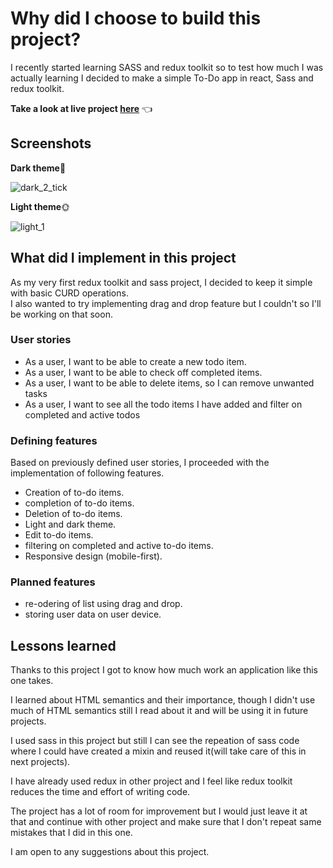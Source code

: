 # Why did I choose to build this project?

I recently started learning SASS and redux toolkit so to test how much I was actually learning I decided to make a simple To-Do app in react, Sass and redux toolkit.

<strong> Take a look at live project [here](https://kirty-todo-app.netlify.app/)</strong> 👈

## Screenshots

<strong>Dark theme</strong>🌚

![dark_2_tick](https://user-images.githubusercontent.com/40634061/163808709-8751cbd4-3a8c-42a5-be79-a8157e004a48.PNG)

<strong>Light theme</strong>🌞

![light_1](https://user-images.githubusercontent.com/40634061/163808798-3850fe08-e542-4210-91a9-7d66e28875e4.PNG)


## What did I implement in this project

As my very first redux toolkit and sass project, I decided to keep it simple with basic CURD operations.<br/>
I also wanted to try implementing drag and drop feature but I couldn't so I'll be working on that soon.

### User stories
 <ul>
  <li>As a user, I want to be able to create a new todo item.</li>
  <li>As a user, I want to be able to check off completed items.</li>
  <li>As a user, I want to be able to delete items, so I can remove unwanted tasks</li>
  <li>As a user, I want to see all the todo items I have added and filter on completed and active todos</li>
</ul>

### Defining features
Based on previously defined user stories, I proceeded with the implementation of following features.

<ul>
  <li>Creation of to-do items.</li>
  <li>completion of to-do items.</li>
  <li>Deletion of to-do items.</li>
  <li>Light and dark theme.</li>
  <li>Edit to-do items.</li>
  <li>filtering on completed and active to-do items.</li>
  <li>Responsive design (mobile-first).</li>
  </ul>


### Planned features
<ul>
  <li>re-odering of list using drag and drop.</li>
  <li>storing user data on user device.</li>
</ul>

## Lessons learned
Thanks to this project I got to know how much work an application like this one takes.

I learned about HTML semantics and their importance, though I didn't use much of HTML semantics still I read about it and will be using it in future projects.

I used sass in this project but still I can see the repeation of sass code where I could have created a mixin and reused it(will take care of this in next projects).

I have already used redux in other project and I feel like redux toolkit reduces the time and effort of writing code.

The project has a lot of room for improvement but I would just leave it at that and continue with other project and make sure that I don't repeat same mistakes that I did in this one.

I am open to any suggestions about this project.




